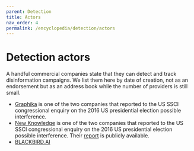 ```yaml
---
parent: Detection
title: Actors
nav_order: 4
permalink: /encyclopedia/detection/actors
---
```


# Detection actors

A handful commercial companies state that they can detect and track disinformation campaigns. We list them here by date of creation, not as an endorsement but as an address book while the number of providers is still small.

- [Graphika](https://www.graphika.com) is one of the two companies that reported to the US SSCI congressional enquiry on the 2016 US presidential election possible interference.
- [New Knowledge](https://newknowledge.com) is one of the two companies that reported to the US SSCI congressional enquiry on the 2016 US presidential election possible interference. Their [report](https://www.newknowledge.com/articles/the-disinformation-report/) is publicly available.
- [BLACKBIRD.AI](https://www.blackbird.ai)
